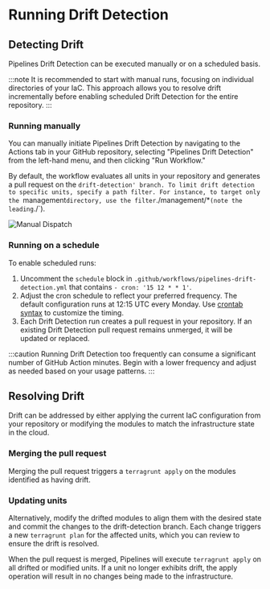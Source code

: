 # Running Drift Detection

## Detecting Drift

Pipelines Drift Detection can be executed manually or on a scheduled basis.

:::note
It is recommended to start with manual runs, focusing on individual directories of your IaC. This approach allows you to resolve drift incrementally before enabling scheduled Drift Detection for the entire repository.
:::

### Running manually

You can manually initiate Pipelines Drift Detection by navigating to the Actions tab in your GitHub repository, selecting "Pipelines Drift Detection" from the left-hand menu, and then clicking "Run Workflow."

By default, the workflow evaluates all units in your repository and generates a pull request on the `drift-detection' branch. To limit drift detection to specific units, specify a path filter. For instance, to target only the `management` directory, use the filter `./management/*` (note the leading `./`).

![Manual Dispatch](/img/pipelines/maintain/drift-detection-manual-dispatch.png)

### Running on a schedule

To enable scheduled runs:

1. Uncomment the `schedule` block in `.github/workflows/pipelines-drift-detection.yml` that contains `- cron: '15 12 * * 1'`.
2. Adjust the cron schedule to reflect your preferred frequency. The default configuration runs at 12:15 UTC every Monday. Use [crontab syntax](https://crontab.guru/#15_12_*_*_1) to customize the timing.
3. Each Drift Detection run creates a pull request in your repository. If an existing Drift Detection pull request remains unmerged, it will be updated or replaced.

:::caution
Running Drift Detection too frequently can consume a significant number of GitHub Action minutes. Begin with a lower frequency and adjust as needed based on your usage patterns.
:::

## Resolving Drift

Drift can be addressed by either applying the current IaC configuration from your repository or modifying the modules to match the infrastructure state in the cloud.

### Merging the pull request

Merging the pull request triggers a `terragrunt apply` on the modules identified as having drift.

### Updating units

Alternatively, modify the drifted modules to align them with the desired state and commit the changes to the drift-detection branch. Each change triggers a new `terragrunt plan` for the affected units, which you can review to ensure the drift is resolved.

When the pull request is merged, Pipelines will execute `terragrunt apply` on all drifted or modified units. If a unit no longer exhibits drift, the apply operation will result in no changes being made to the infrastructure.


